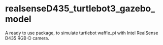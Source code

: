 # realsenseD435_turtlebot3_gazebo_model
A ready to use package, to simulate turtlebot waffle_pi with Intel RealSense D435 RGB-D camera.
